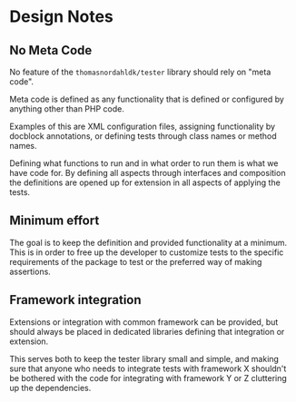 Design Notes
============

## No Meta Code
No feature of the `thomasnordahldk/tester` library should
rely on "meta code".

Meta code is defined as any functionality that is defined
or configured by anything other than PHP code.

Examples of this are XML configuration files, 
assigning functionality by docblock annotations,
or defining tests through class names or method names.

Defining what functions to run and in what order to run them
is what we have code for. By defining all aspects through interfaces and composition
the definitions are opened up for extension in all aspects
of applying the tests.

## Minimum effort
The goal is to keep the definition and provided functionality
at a minimum. This is in order to free up the developer to
customize tests to the specific requirements of the package to
test or the preferred way of making assertions.


## Framework integration
Extensions or integration with common framework can be
provided, but should always be placed in dedicated libraries
defining that integration or extension.

This serves both to keep the tester library small and simple,
and making sure that anyone who needs to integrate tests with framework
X shouldn't be bothered with the code for integrating with
framework Y or Z cluttering up the dependencies.




